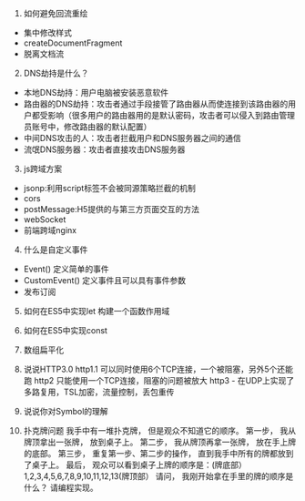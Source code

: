 1. 如何避免回流重绘
  - 集中修改样式
  - createDocumentFragment
  - 脱离文档流
  
2. DNS劫持是什么？
  - 本地DNS劫持：用户电脑被安装恶意软件
  - 路由器的DNS劫持：攻击者通过手段接管了路由器从而使连接到该路由器的用户都受影响（很多用户的路由器用的是默认密码，攻击者可以侵入到路由管理员账号中，修改路由器的默认配置）
  - 中间DNS攻击的人：攻击者拦截用户和DNS服务器之间的通信
  - 流氓DNS服务器：攻击者直接攻击DNS服务器

3. js跨域方案
  - jsonp:利用script标签不会被同源策略拦截的机制
  - cors
  - postMessage:H5提供的与第三方页面交互的方法
  - webSocket
  - 前端跨域nginx

4. 什么是自定义事件
  - Event() 定义简单的事件
  - CustomEvent() 定义事件且可以具有事件参数
  - 发布订阅

5. 如何在ES5中实现let
   构建一个函数作用域

6. 如何在ES5中实现const

7. 数组扁平化
   
8. 说说HTTP3.0
   http1.1 可以同时使用6个TCP连接，一个被阻塞，另外5个还能跑
   http2 只能使用一个TCP连接，阻塞的问题被放大
   http3 - 在UDP上实现了多路复用，TSL加密，流量控制，丢包重传

9. 说说你对Symbol的理解
   

10. 扑克牌问题
我手中有一堆扑克牌， 但是观众不知道它的顺序。
第一步， 我从牌顶拿出一张牌， 放到桌子上。
第二步， 我从牌顶再拿一张牌， 放在手上牌的底部。
第三步， 重复第一步、第二步的操作， 直到我手中所有的牌都放到了桌子上。
最后， 观众可以看到桌子上牌的顺序是：(牌底部）1,2,3,4,5,6,7,8,9,10,11,12,13(牌顶部）
请问， 我刚开始拿在手里的牌的顺序是什么？
请编程实现。
